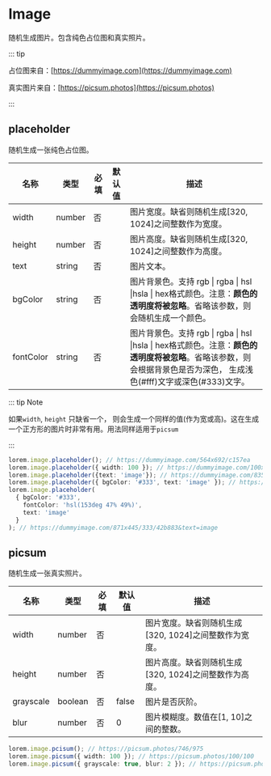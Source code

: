 # Image

随机生成图片。包含纯色占位图和真实照片。    

::: tip

占位图来自：[https://dummyimage.com](https://dummyimage.com)

真实图片来自：[https://picsum.photos](https://picsum.photos)

:::

## placeholder

随机生成一张纯色占位图。    

| 名称        | 类型     | 必填  | 默认值 | 描述                                                                                                         |
| --------- | ------ | --- | --- | ---------------------------------------------------------------------------------------------------------- |
| width     | number | 否   |     | 图片宽度。缺省则随机生成[320, 1024]之间整数作为宽度。                                                                           |
| height    | number | 否   |     | 图片高度。缺省则随机生成[320, 1024]之间整数作为高度。                                                                           |
| text      | string | 否   |     | 图片文本。                                                                                                      |
| bgColor   | string | 否   |     | 图片背景色。支持 rgb \| rgba \| hsl \|hsla \| hex格式颜色。注意：**颜色的透明度将被忽略**。省略该参数，则会随机生成一个颜色。                          |
| fontColor | string | 否   |     | 图片背景色。支持 rgb \| rgba \| hsl \|hsla \| hex格式颜色。注意：**颜色的透明度将被忽略**。省略该参数，则会根据背景色是否为深色， 生成浅色(#fff)文字或深色(#333)文字。 |

::: tip Note

如果`width`, `height` 只缺省一个， 则会生成一个同样的值(作为宽或高)。这在生成一个正方形的图片时非常有用。用法同样适用于`picsum`

:::

```ts
lorem.image.placeholder(); // https://dummyimage.com/564x692/c157ea
lorem.image.placeholder({ width: 100 }); // https://dummyimage.com/100x100/85ba73
lorem.image.placeholder({text: 'image'}); // https://dummyimage.com/835x642/e2e3c4/333333&text=image
lorem.image.placeholder({ bgColor: '#333', text: 'image' }); // https://dummyimage.com/461x994/333/ffffff&text=image
lorem.image.placeholder(
  { bgColor: '#333', 
    fontColor: 'hsl(153deg 47% 49%)', 
    text: 'image' 
  }
); // https://dummyimage.com/871x445/333/42b883&text=image
```

## picsum

随机生成一张真实照片。    

| 名称        | 类型      | 必填  | 默认值   | 描述                               |
| --------- | ------- | --- | ----- | -------------------------------- |
| width     | number  | 否   |       | 图片宽度。缺省则随机生成[320, 1024]之间整数作为宽度。 |
| height    | number  | 否   |       | 图片高度。缺省则随机生成[320, 1024]之间整数作为高度。 |
| grayscale | boolean | 否   | false | 图片是否灰阶。                          |
| blur      | number  | 否   | 0     | 图片模糊度。数值在[1, 10]之间的整数。           |

```ts
lorem.image.pcisum(); // https://picsum.photos/746/975
lorem.image.picsum({ width: 100 }); // https://picsum.photos/100/100
lorem.image.picsum({ grayscale: true, blur: 2 }); // https://picsum.photos/958/676?grayscale&blur=2
```


